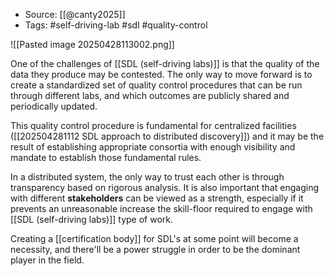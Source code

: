 
- Source: [[@canty2025]]
- Tags: #self-driving-lab #sdl #quality-control

![[Pasted image 20250428113002.png]]

One of the challenges of [[SDL (self-driving labs)]] is that the quality of the data they produce may be contested. The only way to move forward is to create a standardized set of quality control procedures that can be run through different labs, and which outcomes are publicly shared and periodically updated. 

This quality control procedure is fundamental for centralized facilities ([[202504281112 SDL approach to distributed discovery]]) and it may be the result of establishing appropriate consortia with enough visibility and mandate to establish those fundamental rules. 

In a distributed system, the only way to trust each other is through transparency based on rigorous analysis. It is also important that engaging with different **stakeholders** can be viewed as a strength, especially if it prevents an unreasonable increase the skill-floor required to engage with [[SDL (self-driving labs)]] type of work. 

Creating a [[certification body]] for SDL's at some point will become a necessity, and there'll be a power struggle in order to be the dominant player in the field. 